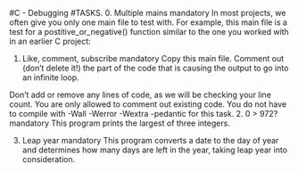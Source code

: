 #C - Debugging
#TASKS.
0. Multiple mains 
mandatory 
In most projects, we often give you only one main file to test with. For example, this main file is a test for a postitive_or_negative() function similar to the one you worked with in an earlier C project:

1. Like, comment, subscribe 
mandatory 
Copy this main file. Comment out (don’t delete it!) the part of the code that is causing the output to go into an infinite loop.

Don’t add or remove any lines of code, as we will be checking your line count. You are only allowed to comment out existing code. You do not have to compile with -Wall -Werror -Wextra -pedantic for this task.
2. 0 > 972? 
mandatory 
This program prints the largest of three integers.

3. Leap year 
mandatory 
This program converts a date to the day of year and determines how many days are left in the year, taking leap year into consideration.

